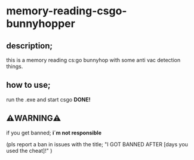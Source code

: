 # memory-reading-csgo-bunnyhopper

## description;
this is a memory reading cs:go bunnyhop with some anti vac detection things.

## how to use;
run the .exe and start csgo
**DONE!**
 
## ⚠️**WARNING**⚠️
if you get banned;
**i´m not responsible**
 
(pls report a ban in issues with the title; "I GOT BANNED AFTER [days you used the cheat]!" )
 
